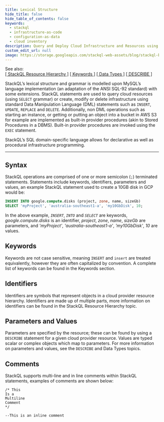 ```yaml
---
title: Lexical Structure
hide_title: false
hide_table_of_contents: false
keywords:
  - stackql
  - infrastructure-as-code
  - configuration-as-data
  - cloud inventory
description: Query and Deploy Cloud Infrastructure and Resources using SQL
custom_edit_url: null
image: https://storage.googleapis.com/stackql-web-assets/blog/stackql-blog-post-featured-image.png
---
```


See also:  
[[ StackQL Resource Hierarchy ]](/docs/getting-started/resource-hierarchy) [[ Keywords ]](/docs/language-spec/keywords) [[ Data Types ]](/docs/language-spec/data-types) [[ DESCRIBE ]](/docs/language-spec/describe)


StackQL’s lexical structure and grammar is modelled upon MySQL’s language implementation (an adaptation of the ANSI SQL-92 standard) with some extensions.  StackQL statements are used to query cloud resources (using `SELECT` grammar) or create, modify or delete infrastructure using standard Data Manipulation Language (DML) statements such as `INSERT`, `UPDATE`, `REPLACE` and `DELETE`.  Additionally, non DML operations such as starting an instance, or getting or putting an object into a bucket in AWS S3 for example are implemented as built-in provider procedures (akin to Stored Procedures in a DBMS).  Built-in provider procedures are invoked using the `EXEC` statement.

StackQL’s SQL domain-specific language allows for declarative as well as procedural infrastructure programming.

* * * 

## Syntax
StackQL operations are comprised of one or more semicolon (`;`) terminated statements.  Statements include keywords, identifiers, parameters and values, an example StackQL statement used to create a 10GB disk in GCP would be:

```sql
INSERT INTO google.compute.disks (project, zone, name, sizeGb)
SELECT 'myProject', 'australia-southeast1-a', 'my10GbDisk', 10;
```

In the above example, _`INSERT`_, _`INTO`_ and _`SELECT`_ are keywords, _google.compute.disks_ is an identifier, _project_, _zone_, _name_, _sizeGb_  are parameters, and _'myProject'_, _'australia-southeast1-a'_, _'my10GbDisk'_, _10_ are values.

## Keywords
Keywords are not case sensitive, meaning `INSERT` and `insert` are treated equivalently, however they are often capitalized by convention. A complete list of keywords can be found in the Keywords section.

## Identifiers
Identifiers are symbols that represent objects in a cloud provider resource hierarchy.  Identifiers are made up of multiple parts, more information on identifiers can be found in the StackQL Resource Hierarchy topic.

## Parameters and Values
Parameters are specified by the resource; these can be found by using a `DESCRIBE` statement for a given cloud provider resource.  Values are typed scalar or complex objects which map to parameters.  For more information on parameters and values, see the `DESCRIBE` and Data Types topics.

## Comments
StackQL supports multi-line and in line comments within StackQL statements, examples of comments are shown below:

```shell
/* This
Is a
Multiline
Comment
*/

--This is an inline comment
```